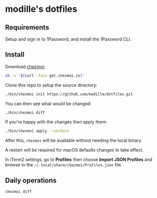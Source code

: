 # modille's dotfiles

## Requirements

Setup and sign in to 1Password, and install the 1Password CLI.

## Install

Download [chezmoi](https://www.chezmoi.io):

```sh
sh -c "$(curl -fsLS get.chezmoi.io)"
```

Clone this repo to setup the source directory:

```sh
./bin/chezmoi init https://github.com/modille/dotfiles.git
```

You can then see what would be changed:

```sh
./bin/chezmoi diff
```

If you're happy with the changes then apply them:

```sh
./bin/chezmoi apply --verbose
```

After this, `chezmoi` will be available without needing the local binary.

A restart will be required for macOS defaults changes to take effect.

In iTerm2 settings, go to **Profiles** then choose **Import JSON Profiles** and browse to the `~/.local/share/chezmoi/Profiles.json` file.

## Daily operations

```sh
chezmoi diff
```
